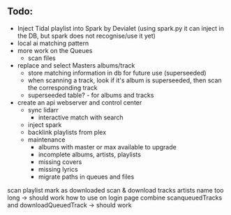 ## Todo:
- Inject Tidal playlist into Spark by Devialet (using spark.py it can inject in the DB, but spark does not recognise/use it yet)
- local ai matching pattern
- more work on the Queues
    - scan files
- replace and select Masters albums/track
    - store matching information in db for future use (superseeded)
    - when scanning a track, look if it's album is superseeded, then scan the corresponding track
    - superseeded table? - for albums and tracks
- create an api webserver and control center
    - sync lidarr
        - interactive match with search
    - inject spark
    - backlink playlists from plex
    - maintenance
        - albums with master or max available to upgrade
        - incomplete albums, artists, playlists
        - missing covers
        - missing lyrics
        - migrate paths in queues and files

scan playlist mark as downloaded
scan & download tracks artists name too long -> should work
how to use on login page
combine scanqueuedTracks and downloadQueuedTrack -> should work